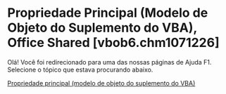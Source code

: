 
# Propriedade Principal (Modelo de Objeto do Suplemento do VBA), Office Shared [vbob6.chm1071226]

Olá! Você foi redirecionado para uma das nossas páginas de Ajuda F1. Selecione o tópico que estava procurando abaixo.

[Propriedade principal (modelo de objeto do suplemento do VBA)](http://msdn.microsoft.com/library/67cc0dfb-3ef0-67af-2ed2-3247bb246f56%28Office.15%29.aspx)
